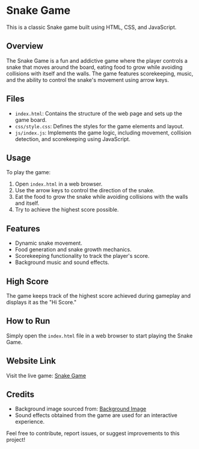 # Snake Game

This is a classic Snake game built using HTML, CSS, and JavaScript.

## Overview

The Snake Game is a fun and addictive game where the player controls a snake that moves around the board, eating food to grow while avoiding collisions with itself and the walls. The game features scorekeeping, music, and the ability to control the snake's movement using arrow keys.

## Files

- `index.html`: Contains the structure of the web page and sets up the game board.
- `css/style.css`: Defines the styles for the game elements and layout.
- `js/index.js`: Implements the game logic, including movement, collision detection, and scorekeeping using JavaScript.

## Usage

To play the game:
1. Open `index.html` in a web browser.
2. Use the arrow keys to control the direction of the snake.
3. Eat the food to grow the snake while avoiding collisions with the walls and itself.
4. Try to achieve the highest score possible.

## Features

- Dynamic snake movement.
- Food generation and snake growth mechanics.
- Scorekeeping functionality to track the player's score.
- Background music and sound effects.

## High Score

The game keeps track of the highest score achieved during gameplay and displays it as the "Hi Score."

## How to Run

Simply open the `index.html` file in a web browser to start playing the Snake Game.

## Website Link

Visit the live game: [Snake Game](https://ashishkukreti2003.github.io/coding_snake_game/)

## Credits

- Background image sourced from: [Background Image](../img/bg.jpg)
- Sound effects obtained from the game are used for an interactive experience.

Feel free to contribute, report issues, or suggest improvements to this project!
